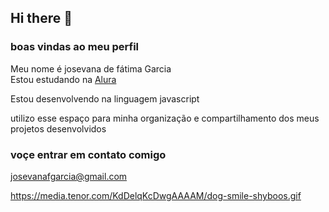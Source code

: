 ## Hi there 👋

### boas vindas ao meu perfil
Meu nome é josevana de fátima Garcia  
Estou estudando na [Alura](https://www.com.br)

Estou desenvolvendo na linguagem javascript 

utilizo esse espaço para minha organização e compartilhamento dos meus projetos desenvolvidos 

### voçe entrar em contato comigo 

josevanafgarcia@gmail.com 


https://media.tenor.com/KdDelqKcDwgAAAAM/dog-smile-shyboos.gif
